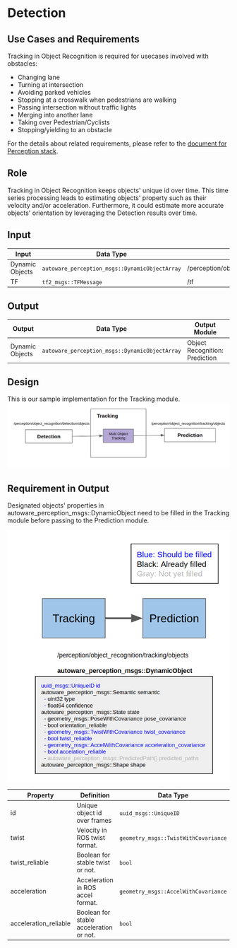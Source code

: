 Detection
=====

## Use Cases and Requirements
Tracking in Object Recognition is required for usecases involved with obstacles:
* Changing lane
* Turning at intersection
* Avoiding parked vehicles
* Stopping at a crosswalk when pedestrians are walking
* Passing intersection without traffic lights
* Merging into another lane
* Taking over Pedestrian/Cyclists
* Stopping/yielding to an obstacle

For the details about related requirements, please refer to the [document for Perception stack](/Perception/Perception.md).

## Role
Tracking in Object Recognition keeps objects' unique id over time. This time series processing leads to estimating objects' property such as their velocity and/or acceleration. Furthermore, it could estimate more accurate objects' orientation by leveraging the Detection results over time.

## Input

| Input       | Data Type|Topic
|-|-|-|
| Dynamic Objects       | `autoware_perception_msgs::DynamicObjectArray`|/perception/object_recognition/detection/objects|
|TF  | `tf2_msgs::TFMessage`|/tf|

## Output

| Output       | Data Type| Output Module | TF Frame| Topic|
|----|-|-|-|-|
|Dynamic Objects|`autoware_perception_msgs::DynamicObjectArray`|Object Recognition: Prediction| `map`|/perception/object_recognition/tracking/objects|

## Design
This is our sample implementation for the Tracking module.
![msg](/img/ObjectTrackingDesign.png)


## Requirement in Output

Designated objects' properties in autoware_perception_msgs::DynamicObject need to be filled in the Tracking module before passing to the Prediction module.

![msg](/img/ObjectTrackingRequirement.png)


| Property  | Definition |Data Type                                 | Parent Data Type|
|-------------|--|-------------------------------------------|----|
| id      | Unique object id over frames|`uuid_msgs::UniqueID`                 |`autoware_perception_msgs::DynamicObject`|
| twist        |Velocity in ROS twist format. |`geometry_msgs::TwistWithCovariance` |`autoware_perception_msgs::State`|
| twist_reliable |Boolean for stable twist or not.| `bool`           |`autoware_perception_msgs::State`|
| acceleration |Acceleration in ROS accel format.|`geometry_msgs::AccelWithCovariance`           |`autoware_perception_msgs::State`|
| acceleration_reliable |Boolean for stable acceleration or not.|`bool`           |`autoware_perception_msgs::State`|

